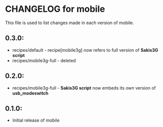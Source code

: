 # CHANGELOG for mobile

This file is used to list changes made in each version of mobile.

## 0.3.0:

* recipes/default - recipe[mobile3g] now refers to full version of __Sakis3G script__
* recipes/mobile3g-full - deleted

## 0.2.0:

* recipes/mobile3g-full - __Sakis3G script__ now embeds its own version of __usb_modeswitch__ 

## 0.1.0:

* Initial release of mobile

